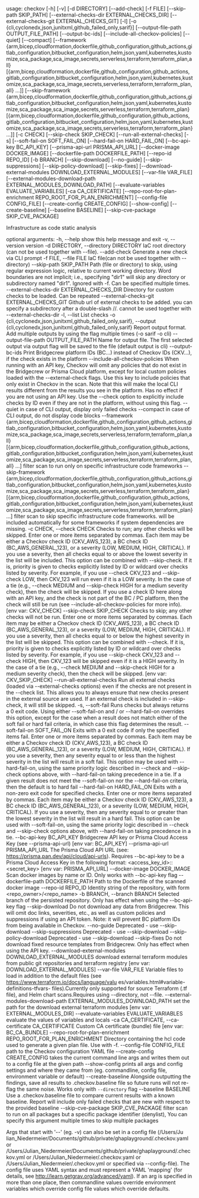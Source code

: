 usage: checkov [-h] [-v] [-d DIRECTORY] [--add-check] [-f FILE]
               [--skip-path SKIP_PATH]
               [--external-checks-dir EXTERNAL_CHECKS_DIR]
               [--external-checks-git EXTERNAL_CHECKS_GIT] [-l]
               [-o {cli,cyclonedx,json,junitxml,github_failed_only,sarif}]
               [--output-file-path OUTPUT_FILE_PATH] [--output-bc-ids]
               [--include-all-checkov-policies] [--quiet] [--compact]
               [--framework {arm,bicep,cloudformation,dockerfile,github_configuration,github_actions,gitlab_configuration,bitbucket_configuration,helm,json,yaml,kubernetes,kustomize,sca_package,sca_image,secrets,serverless,terraform,terraform_plan,all} [{arm,bicep,cloudformation,dockerfile,github_configuration,github_actions,gitlab_configuration,bitbucket_configuration,helm,json,yaml,kubernetes,kustomize,sca_package,sca_image,secrets,serverless,terraform,terraform_plan,all} ...]]
               [--skip-framework {arm,bicep,cloudformation,dockerfile,github_configuration,github_actions,gitlab_configuration,bitbucket_configuration,helm,json,yaml,kubernetes,kustomize,sca_package,sca_image,secrets,serverless,terraform,terraform_plan} [{arm,bicep,cloudformation,dockerfile,github_configuration,github_actions,gitlab_configuration,bitbucket_configuration,helm,json,yaml,kubernetes,kustomize,sca_package,sca_image,secrets,serverless,terraform,terraform_plan} ...]]
               [-c CHECK] [--skip-check SKIP_CHECK]
               [--run-all-external-checks] [-s] [--soft-fail-on SOFT_FAIL_ON]
               [--hard-fail-on HARD_FAIL_ON] [--bc-api-key BC_API_KEY]
               [--prisma-api-url PRISMA_API_URL] [--docker-image DOCKER_IMAGE]
               [--dockerfile-path DOCKERFILE_PATH] [--repo-id REPO_ID]
               [-b BRANCH] [--skip-download] [--no-guide]
               [--skip-suppressions] [--skip-policy-download] [--skip-fixes]
               [--download-external-modules DOWNLOAD_EXTERNAL_MODULES]
               [--var-file VAR_FILE]
               [--external-modules-download-path EXTERNAL_MODULES_DOWNLOAD_PATH]
               [--evaluate-variables EVALUATE_VARIABLES] [-ca CA_CERTIFICATE]
               [--repo-root-for-plan-enrichment REPO_ROOT_FOR_PLAN_ENRICHMENT]
               [--config-file CONFIG_FILE] [--create-config CREATE_CONFIG]
               [--show-config] [--create-baseline] [--baseline BASELINE]
               [--skip-cve-package SKIP_CVE_PACKAGE]

Infrastructure as code static analysis

optional arguments:
  -h, --help            show this help message and exit
  -v, --version         version
  -d DIRECTORY, --directory DIRECTORY
                        IaC root directory (can not be used together with
                        --file).
  --add-check           Generate a new check via CLI prompt
  -f FILE, --file FILE  IaC file(can not be used together with --directory)
  --skip-path SKIP_PATH
                        Path (file or directory) to skip, using regular
                        expression logic, relative to current working
                        directory. Word boundaries are not implicit; i.e.,
                        specifying "dir1" will skip any directory or
                        subdirectory named "dir1". Ignored with -f. Can be
                        specified multiple times.
  --external-checks-dir EXTERNAL_CHECKS_DIR
                        Directory for custom checks to be loaded. Can be
                        repeated
  --external-checks-git EXTERNAL_CHECKS_GIT
                        Github url of external checks to be added. you can
                        specify a subdirectory after a double-slash //. cannot
                        be used together with --external-checks-dir
  -l, --list            List checks
  -o {cli,cyclonedx,json,junitxml,github_failed_only,sarif}, --output {cli,cyclonedx,json,junitxml,github_failed_only,sarif}
                        Report output format. Add multiple outputs by using
                        the flag multiple times (-o sarif -o cli)
  --output-file-path OUTPUT_FILE_PATH
                        Name for output file. The first selected output via
                        output flag will be saved to the file (default output
                        is cli)
  --output-bc-ids       Print Bridgecrew platform IDs (BC...) instead of
                        Checkov IDs (CKV...), if the check exists in the
                        platform
  --include-all-checkov-policies
                        When running with an API key, Checkov will omit any
                        policies that do not exist in the Bridgecrew or Prisma
                        Cloud platform, except for local custom policies
                        loaded with the --external-check flags. Use this key
                        to include policies that only exist in Checkov in the
                        scan. Note that this will make the local CLI results
                        different from the results you see in the platform.
                        Has no effect if you are not using an API key. Use the
                        --check option to explicitly include checks by ID even
                        if they are not in the platform, without using this
                        flag.
  --quiet               in case of CLI output, display only failed checks
  --compact             in case of CLI output, do not display code blocks
  --framework {arm,bicep,cloudformation,dockerfile,github_configuration,github_actions,gitlab_configuration,bitbucket_configuration,helm,json,yaml,kubernetes,kustomize,sca_package,sca_image,secrets,serverless,terraform,terraform_plan,all} [{arm,bicep,cloudformation,dockerfile,github_configuration,github_actions,gitlab_configuration,bitbucket_configuration,helm,json,yaml,kubernetes,kustomize,sca_package,sca_image,secrets,serverless,terraform,terraform_plan,all} ...]
                        filter scan to run only on specific infrastructure
                        code frameworks
  --skip-framework {arm,bicep,cloudformation,dockerfile,github_configuration,github_actions,gitlab_configuration,bitbucket_configuration,helm,json,yaml,kubernetes,kustomize,sca_package,sca_image,secrets,serverless,terraform,terraform_plan} [{arm,bicep,cloudformation,dockerfile,github_configuration,github_actions,gitlab_configuration,bitbucket_configuration,helm,json,yaml,kubernetes,kustomize,sca_package,sca_image,secrets,serverless,terraform,terraform_plan} ...]
                        filter scan to skip specific infrastructure code
                        frameworks. will be included automatically for some
                        frameworks if system dependencies are missing.
  -c CHECK, --check CHECK
                        Checks to run; any other checks will be skipped. Enter
                        one or more items separated by commas. Each item may
                        be either a Checkov check ID (CKV_AWS_123), a BC check
                        ID (BC_AWS_GENERAL_123), or a severity (LOW, MEDIUM,
                        HIGH, CRITICAL). If you use a severity, then all
                        checks equal to or above the lowest severity in the
                        list will be included. This option can be combined
                        with --skip-check. If it is, priority is given to
                        checks explicitly listed by ID or wildcard over checks
                        listed by severity. For example, if you use --check
                        CKV_123 and --skip-check LOW, then CKV_123 will run
                        even if it is a LOW severity. In the case of a tie
                        (e.g., --check MEDIUM and --skip-check HIGH for a
                        medium severity check), then the check will be
                        skipped. If you use a check ID here along with an API
                        key, and the check is not part of the BC / PC
                        platform, then the check will still be run (see
                        --include-all-checkov-policies for more info). [env
                        var: CKV_CHECK]
  --skip-check SKIP_CHECK
                        Checks to skip; any other checks will not be run.
                        Enter one or more items separated by commas. Each item
                        may be either a Checkov check ID (CKV_AWS_123), a BC
                        check ID (BC_AWS_GENERAL_123), or a severity (LOW,
                        MEDIUM, HIGH, CRITICAL). If you use a severity, then
                        all checks equal to or below the highest severity in
                        the list will be skipped. This option can be combined
                        with --check. If it is, priority is given to checks
                        explicitly listed by ID or wildcard over checks listed
                        by severity. For example, if you use --skip-check
                        CKV_123 and --check HIGH, then CKV_123 will be skipped
                        even if it is a HIGH severity. In the case of a tie
                        (e.g., --check MEDIUM and --skip-check HIGH for a
                        medium severity check), then the check will be
                        skipped. [env var: CKV_SKIP_CHECK]
  --run-all-external-checks
                        Run all external checks (loaded via --external-checks
                        options) even if the checks are not present in the
                        --check list. This allows you to always ensure that
                        new checks present in the external source are used. If
                        an external check is included in --skip-check, it will
                        still be skipped.
  -s, --soft-fail       Runs checks but always returns a 0 exit code. Using
                        either --soft-fail-on and / or --hard-fail-on
                        overrides this option, except for the case when a
                        result does not match either of the soft fail or hard
                        fail criteria, in which case this flag determines the
                        result.
  --soft-fail-on SOFT_FAIL_ON
                        Exits with a 0 exit code if only the specified items
                        fail. Enter one or more items separated by commas.
                        Each item may be either a Checkov check ID
                        (CKV_AWS_123), a BC check ID (BC_AWS_GENERAL_123), or
                        a severity (LOW, MEDIUM, HIGH, CRITICAL). If you use a
                        severity, then any severity equal to or less than the
                        highest severity in the list will result in a soft
                        fail. This option may be used with --hard-fail-on,
                        using the same priority logic described in --check and
                        --skip-check options above, with --hard-fail-on taking
                        precedence in a tie. If a given result does not meet
                        the --soft-fail-on nor the --hard-fail-on criteria,
                        then the default is to hard fail
  --hard-fail-on HARD_FAIL_ON
                        Exits with a non-zero exit code for specified checks.
                        Enter one or more items separated by commas. Each item
                        may be either a Checkov check ID (CKV_AWS_123), a BC
                        check ID (BC_AWS_GENERAL_123), or a severity (LOW,
                        MEDIUM, HIGH, CRITICAL). If you use a severity, then
                        any severity equal to or greater than the lowest
                        severity in the list will result in a hard fail. This
                        option can be used with --soft-fail-on, using the same
                        priority logic described in --check and --skip-check
                        options above, with --hard-fail-on taking precedence
                        in a tie.
  --bc-api-key BC_API_KEY
                        Bridgecrew API key or Prisma Cloud Access Key (see
                        --prisma-api-url) [env var: BC_API_KEY]
  --prisma-api-url PRISMA_API_URL
                        The Prisma Cloud API URL (see:
                        https://prisma.pan.dev/api/cloud/api-urls). Requires
                        --bc-api-key to be a Prisma Cloud Access Key in the
                        following format: <access_key_id>::<secret_key> [env
                        var: PRISMA_API_URL]
  --docker-image DOCKER_IMAGE
                        Scan docker images by name or ID. Only works with
                        --bc-api-key flag
  --dockerfile-path DOCKERFILE_PATH
                        Path to the Dockerfile of the scanned docker image
  --repo-id REPO_ID     Identity string of the repository, with form
                        <repo_owner>/<repo_name>
  -b BRANCH, --branch BRANCH
                        Selected branch of the persisted repository. Only has
                        effect when using the --bc-api-key flag
  --skip-download       Do not download any data from Bridgecrew. This will
                        omit doc links, severities, etc., as well as custom
                        policies and suppressions if using an API token. Note:
                        it will prevent BC platform IDs from being available
                        in Checkov.
  --no-guide            Deprecated - use --skip-download
  --skip-suppressions   Deprecated - use --skip-download
  --skip-policy-download
                        Deprecated - use --skip-download
  --skip-fixes          Do not download fixed resource templates from
                        Bridgecrew. Only has effect when using the API key.
  --download-external-modules DOWNLOAD_EXTERNAL_MODULES
                        download external terraform modules from public git
                        repositories and terraform registry [env var:
                        DOWNLOAD_EXTERNAL_MODULES]
  --var-file VAR_FILE   Variable files to load in addition to the default
                        files (see https://www.terraform.io/docs/language/valu
                        es/variables.html#variable-definitions-tfvars-
                        files).Currently only supported for source Terraform
                        (.tf file), and Helm chart scans.Requires using
                        --directory, not --file.
  --external-modules-download-path EXTERNAL_MODULES_DOWNLOAD_PATH
                        set the path for the download external terraform
                        modules [env var: EXTERNAL_MODULES_DIR]
  --evaluate-variables EVALUATE_VARIABLES
                        evaluate the values of variables and locals
  -ca CA_CERTIFICATE, --ca-certificate CA_CERTIFICATE
                        Custom CA certificate (bundle) file [env var:
                        BC_CA_BUNDLE]
  --repo-root-for-plan-enrichment REPO_ROOT_FOR_PLAN_ENRICHMENT
                        Directory containing the hcl code used to generate a
                        given plan file. Use with -f.
  --config-file CONFIG_FILE
                        path to the Checkov configuration YAML file
  --create-config CREATE_CONFIG
                        takes the current command line args and writes them
                        out to a config file at the given path
  --show-config         prints all args and config settings and where they
                        came from (eg. commandline, config file, environment
                        variable or default)
  --create-baseline     Alongside outputting the findings, save all results to
                        .checkov.baseline file so future runs will not re-flag
                        the same noise. Works only with `--directory` flag
  --baseline BASELINE   Use a .checkov.baseline file to compare current
                        results with a known baseline. Report will include
                        only failed checks that are new with respect to the
                        provided baseline
  --skip-cve-package SKIP_CVE_PACKAGE
                        filter scan to run on all packages but a specific
                        package identifier (denylist), You can specify this
                        argument multiple times to skip multiple packages

Args that start with '--' (eg. -v) can also be set in a config file (/Users/Ju
lian_Niedermeier/Documents/github/private/ghaplayground/.checkov.yaml or
/Users/Julian_Niedermeier/Documents/github/private/ghaplayground/.checkov.yml
or /Users/Julian_Niedermeier/.checkov.yaml or
/Users/Julian_Niedermeier/.checkov.yml or specified via --config-file). The
config file uses YAML syntax and must represent a YAML 'mapping' (for details,
see http://learn.getgrav.org/advanced/yaml). If an arg is specified in more
than one place, then commandline values override environment variables which
override config file values which override defaults.
